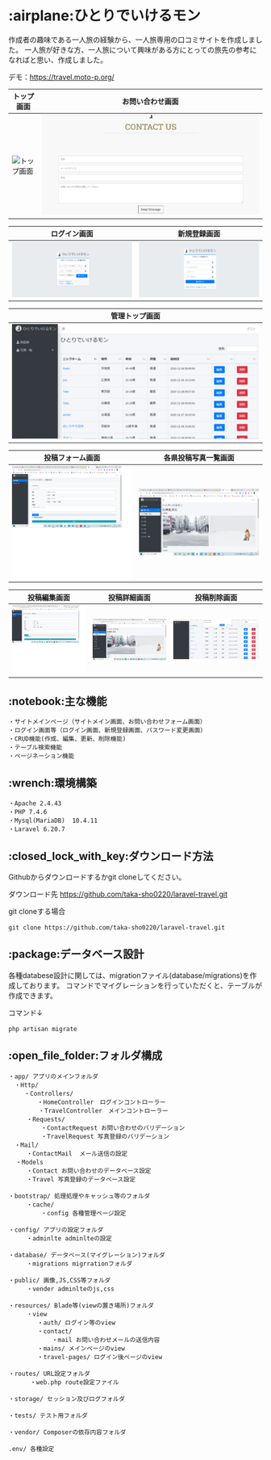 
# \:airplane:ひとりでいけるモン
作成者の趣味である一人旅の経験から、一人旅専用の口コミサイトを作成しました。
一人旅が好きな方、一人旅について興味がある方にとっての旅先の参考になればと思い、作成しました。

デモ：https://travel.moto-p.org/

|        トップ画面                |            お問い合わせ画面               |
|---------------------------------|------------------------------------------|
|  ![トップ画面](read_img/top.png) | ![お問い合わせ画面](read_img/contact.png) |


|        ログイン画面                   |           新規登録画面               |
|--------------------------------------|-------------------------------------|
|  ![ログイン画面](read_img/login.png)  | ![新規登録画面](read_img/sign.png)   |


|         管理トップ画面              |
|------------------------------------|
|  ![管理画面](read_img/admin.png)   |


|         投稿フォーム画面                 |           各県投稿写真一覧画面          |
|-----------------------------------------|---------------------------------------|
|  ![投稿フォーム画面](read_img/form.png)  | ![各県投稿写真画面](read_img/photo.png) |


|         投稿編集画面                    |           投稿詳細画面                |             投稿削除画面　　         |
|----------------------------------------|--------------------------------------|-------------------------------------|
|  ![投稿編集画面](read_img/form.png)     |   ![投稿詳細画面](read_img/photo.png) |  ![投稿削除画面](read_img/delite.png)|



## \:notebook:主な機能
```
・サイトメインページ（サイトメイン画面、お問い合わせフォーム画面）
・ログイン画面等（ログイン画面、新規登録画面、パスワード変更画面）
・CRUD機能(作成、編集、更新、削除機能)
・テーブル検索機能
・ページネーション機能
```

## \:wrench:環境構築
```
・Apache 2.4.43
・PHP 7.4.6
・Mysql(MariaDB)  10.4.11 
・Laravel 6.20.7
```

## \:closed_lock_with_key:ダウンロード方法
Githubからダウンロードするかgit cloneしてください。

ダウンロード先
https://github.com/taka-sho0220/laravel-travel.git

git cloneする場合
```
git clone https://github.com/taka-sho0220/laravel-travel.git
```

## \:package:データベース設計

各種databese設計に関しては、migrationファイル(database/migrations)を作成しております。
コマンドでマイグレーションを行っていただくと、テーブルが作成できます。

コマンド↓
```
php artisan migrate
```


## \:open_file_folder:フォルダ構成
```
・app/ アプリのメインフォルダ
　・Http/
 　　・Controllers/
   　　　・HomeController　ログインコントローラー
     　　・TravelController　メインコントローラー
     ・Requests/
         ・ContactRequest お問い合わせのバリデーション
         ・TravelRequest 写真登録のバリデーション
　・Mail/
     ・ContactMail  メール送信の設定
  ・Models
     ・Contact お問い合わせのデータベース設定
     ・Travel 写真登録のデータベース設定
     
・bootstrap/ 処理処理やキャッシュ等のフォルダ
     ・cache/
         ・config 各種管理ページ設定
         
・config/ アプリの設定フォルダ
     ・adminlte adminlteの設定
     
・database/ データベース(マイグレーション)フォルダ
     ・migrations migrrationフォルダ
     
・public/ 画像,JS,CSS等フォルダ
     ・vender adminlteのjs,css
     
・resources/ Blade等(viewの置き場所)フォルダ
     ・view
        ・auth/ ログイン等のview
        ・contact/
            ・mail お問い合わせメールの送信内容
        ・mains/ メインページのview
        ・travel-pages/ ログイン後ページのview
        
・routes/ URL設定フォルダ
      ・web.php route設定ファイル
      
・storage/ セッション及びログフォルダ

・tests/ テスト用フォルダ

・vendor/ Composerの依存内容フォルダ

.env/ 各種設定
```
